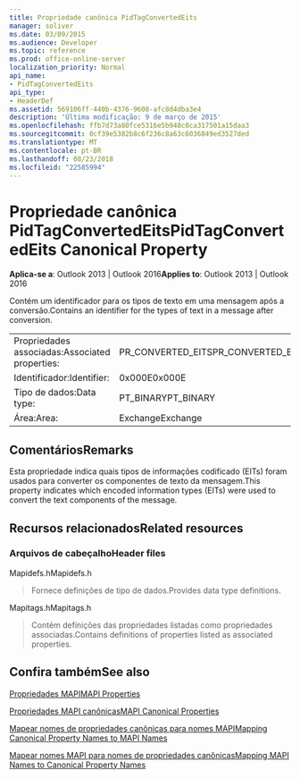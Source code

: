 ```yaml
---
title: Propriedade canônica PidTagConvertedEits
manager: soliver
ms.date: 03/09/2015
ms.audience: Developer
ms.topic: reference
ms.prod: office-online-server
localization_priority: Normal
api_name:
- PidTagConvertedEits
api_type:
- HeaderDef
ms.assetid: 569106ff-440b-4376-9608-afc8d4dba3e4
description: 'Última modificação: 9 de março de 2015'
ms.openlocfilehash: ffb7d73a80fce5316e5b948c0ca317501a15daa3
ms.sourcegitcommit: 0cf39e5382b8c6f236c8a63c6036849ed3527ded
ms.translationtype: MT
ms.contentlocale: pt-BR
ms.lasthandoff: 08/23/2018
ms.locfileid: "22585994"
---
```

# <a name="pidtagconvertedeits-canonical-property"></a><span data-ttu-id="ec761-103">Propriedade canônica PidTagConvertedEits</span><span class="sxs-lookup"><span data-stu-id="ec761-103">PidTagConvertedEits Canonical Property</span></span>

  
  
<span data-ttu-id="ec761-104">**Aplica-se a**: Outlook 2013 | Outlook 2016</span><span class="sxs-lookup"><span data-stu-id="ec761-104">**Applies to**: Outlook 2013 | Outlook 2016</span></span> 
  
<span data-ttu-id="ec761-105">Contém um identificador para os tipos de texto em uma mensagem após a conversão.</span><span class="sxs-lookup"><span data-stu-id="ec761-105">Contains an identifier for the types of text in a message after conversion.</span></span>
  
|||
|:-----|:-----|
|<span data-ttu-id="ec761-106">Propriedades associadas:</span><span class="sxs-lookup"><span data-stu-id="ec761-106">Associated properties:</span></span>  <br/> |<span data-ttu-id="ec761-107">PR_CONVERTED_EITS</span><span class="sxs-lookup"><span data-stu-id="ec761-107">PR_CONVERTED_EITS</span></span>  <br/> |
|<span data-ttu-id="ec761-108">Identificador:</span><span class="sxs-lookup"><span data-stu-id="ec761-108">Identifier:</span></span>  <br/> |<span data-ttu-id="ec761-109">0x000E</span><span class="sxs-lookup"><span data-stu-id="ec761-109">0x000E</span></span>  <br/> |
|<span data-ttu-id="ec761-110">Tipo de dados:</span><span class="sxs-lookup"><span data-stu-id="ec761-110">Data type:</span></span>  <br/> |<span data-ttu-id="ec761-111">PT_BINARY</span><span class="sxs-lookup"><span data-stu-id="ec761-111">PT_BINARY</span></span>  <br/> |
|<span data-ttu-id="ec761-112">Área:</span><span class="sxs-lookup"><span data-stu-id="ec761-112">Area:</span></span>  <br/> |<span data-ttu-id="ec761-113">Exchange</span><span class="sxs-lookup"><span data-stu-id="ec761-113">Exchange</span></span>  <br/> |
   
## <a name="remarks"></a><span data-ttu-id="ec761-114">Comentários</span><span class="sxs-lookup"><span data-stu-id="ec761-114">Remarks</span></span>

<span data-ttu-id="ec761-115">Esta propriedade indica quais tipos de informações codificado (EITs) foram usados para converter os componentes de texto da mensagem.</span><span class="sxs-lookup"><span data-stu-id="ec761-115">This property indicates which encoded information types (EITs) were used to convert the text components of the message.</span></span>
  
## <a name="related-resources"></a><span data-ttu-id="ec761-116">Recursos relacionados</span><span class="sxs-lookup"><span data-stu-id="ec761-116">Related resources</span></span>

### <a name="header-files"></a><span data-ttu-id="ec761-117">Arquivos de cabeçalho</span><span class="sxs-lookup"><span data-stu-id="ec761-117">Header files</span></span>

<span data-ttu-id="ec761-118">Mapidefs.h</span><span class="sxs-lookup"><span data-stu-id="ec761-118">Mapidefs.h</span></span>
  
> <span data-ttu-id="ec761-119">Fornece definições de tipo de dados.</span><span class="sxs-lookup"><span data-stu-id="ec761-119">Provides data type definitions.</span></span>
    
<span data-ttu-id="ec761-120">Mapitags.h</span><span class="sxs-lookup"><span data-stu-id="ec761-120">Mapitags.h</span></span>
  
> <span data-ttu-id="ec761-121">Contém definições das propriedades listadas como propriedades associadas.</span><span class="sxs-lookup"><span data-stu-id="ec761-121">Contains definitions of properties listed as associated properties.</span></span>
    
## <a name="see-also"></a><span data-ttu-id="ec761-122">Confira também</span><span class="sxs-lookup"><span data-stu-id="ec761-122">See also</span></span>



[<span data-ttu-id="ec761-123">Propriedades MAPI</span><span class="sxs-lookup"><span data-stu-id="ec761-123">MAPI Properties</span></span>](mapi-properties.md)
  
[<span data-ttu-id="ec761-124">Propriedades MAPI canônicas</span><span class="sxs-lookup"><span data-stu-id="ec761-124">MAPI Canonical Properties</span></span>](mapi-canonical-properties.md)
  
[<span data-ttu-id="ec761-125">Mapear nomes de propriedades canônicas para nomes MAPI</span><span class="sxs-lookup"><span data-stu-id="ec761-125">Mapping Canonical Property Names to MAPI Names</span></span>](mapping-canonical-property-names-to-mapi-names.md)
  
[<span data-ttu-id="ec761-126">Mapear nomes MAPI para nomes de propriedades canônicas</span><span class="sxs-lookup"><span data-stu-id="ec761-126">Mapping MAPI Names to Canonical Property Names</span></span>](mapping-mapi-names-to-canonical-property-names.md)

